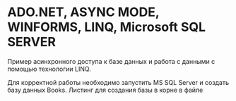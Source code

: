 # ADO.NET, ASYNC MODE, WINFORMS, LINQ, Microsoft SQL SERVER

Пример асинхронного доступа к базе данных и работа с данными с помощью технологии LINQ.

Для корректной работы необходимо запустить MS SQL Server и создать базу данных Books.
Листинг для создания базы в корне в файле 
